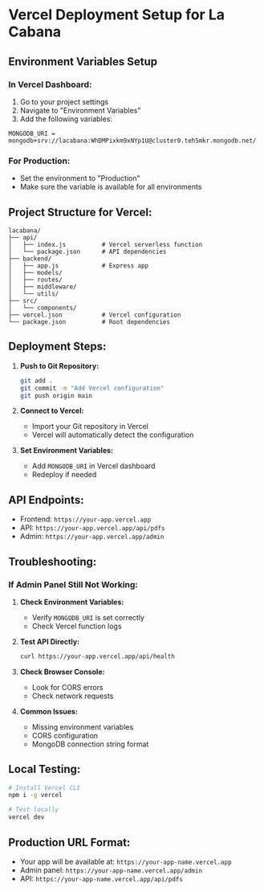 # Vercel Deployment Setup for La Cabana

## Environment Variables Setup

### In Vercel Dashboard:
1. Go to your project settings
2. Navigate to "Environment Variables"
3. Add the following variables:

```
MONGODB_URI = mongodb+srv://lacabana:WhDMPixkm9xNYp1U@cluster0.teh5mkr.mongodb.net/
```

### For Production:
- Set the environment to "Production"
- Make sure the variable is available for all environments

## Project Structure for Vercel:
```
lacabana/
├── api/
│   ├── index.js          # Vercel serverless function
│   └── package.json      # API dependencies
├── backend/
│   ├── app.js            # Express app
│   ├── models/
│   ├── routes/
│   ├── middleware/
│   └── utils/
├── src/
│   └── components/
├── vercel.json           # Vercel configuration
└── package.json          # Root dependencies
```

## Deployment Steps:

1. **Push to Git Repository:**
   ```bash
   git add .
   git commit -m "Add Vercel configuration"
   git push origin main
   ```

2. **Connect to Vercel:**
   - Import your Git repository in Vercel
   - Vercel will automatically detect the configuration

3. **Set Environment Variables:**
   - Add `MONGODB_URI` in Vercel dashboard
   - Redeploy if needed

## API Endpoints:
- Frontend: `https://your-app.vercel.app`
- API: `https://your-app.vercel.app/api/pdfs`
- Admin: `https://your-app.vercel.app/admin`

## Troubleshooting:

### If Admin Panel Still Not Working:

1. **Check Environment Variables:**
   - Verify `MONGODB_URI` is set correctly
   - Check Vercel function logs

2. **Test API Directly:**
   ```bash
   curl https://your-app.vercel.app/api/health
   ```

3. **Check Browser Console:**
   - Look for CORS errors
   - Check network requests

4. **Common Issues:**
   - Missing environment variables
   - CORS configuration
   - MongoDB connection string format

## Local Testing:
```bash
# Install Vercel CLI
npm i -g vercel

# Test locally
vercel dev
```

## Production URL Format:
- Your app will be available at: `https://your-app-name.vercel.app`
- Admin panel: `https://your-app-name.vercel.app/admin`
- API: `https://your-app-name.vercel.app/api/pdfs`
